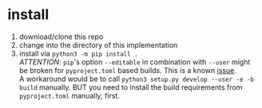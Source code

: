# install

1. download/clone this repo
1. change into the directory of this implementation
1. install via `python3 -m pip install .`  
   *ATTENTION*: `pip`'s option `--editable` in combination with `--user` might be broken for `pyproject.toml` based builds.
   This is a known [issue](https://github.com/pypa/pip/issues/6375).  
   A workaround would be to call `python3 setup.py develop --user -e -b build` manually.
   BUT you need to install the build requirements from `pyproject.toml` manually, first.

